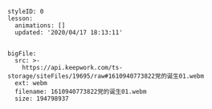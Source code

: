 
<style>
  .markdown-body hr {
    height: 1px;
  }
</style>





```@Lesson
styleID: 0
lesson:
  animations: []
  updated: '2020/04/17 18:13:11'

```

```@BigFile

bigFile:
  src: >-
    https://api.keepwork.com/ts-storage/siteFiles/19695/raw#1610940773822党的诞生01.webm
  ext: webm
  filename: 1610940773822党的诞生01.webm
  size: 194798937
          
```